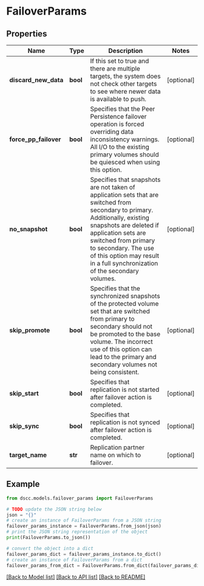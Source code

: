 # FailoverParams


## Properties

Name | Type | Description | Notes
------------ | ------------- | ------------- | -------------
**discard_new_data** | **bool** | If this set to true and there are multiple targets, the system does not check other targets to see where newer data is available to push. | [optional] 
**force_pp_failover** | **bool** | Specifies that the Peer Persistence failover operation is forced overriding data inconsistency warnings. All I/O to the existing primary volumes should be quiesced when using this option. | [optional] 
**no_snapshot** | **bool** | Specifies that snapshots are not taken of application sets that are switched from secondary to primary. Additionally, existing snapshots are deleted if application sets are switched from primary to secondary. The use of this option may result in a full synchronization of the secondary volumes. | [optional] 
**skip_promote** | **bool** | Specifies that the synchronized snapshots of the protected volume set that are switched from primary to secondary should not be promoted to the base volume. The incorrect use of this option can lead to the primary and secondary volumes not being consistent. | [optional] 
**skip_start** | **bool** | Specifies that replication is not started after failover action is completed. | [optional] 
**skip_sync** | **bool** | Specifies that replication is not synced after failover action is completed. | [optional] 
**target_name** | **str** | Replication partner name on which to failover. | [optional] 

## Example

```python
from dscc.models.failover_params import FailoverParams

# TODO update the JSON string below
json = "{}"
# create an instance of FailoverParams from a JSON string
failover_params_instance = FailoverParams.from_json(json)
# print the JSON string representation of the object
print(FailoverParams.to_json())

# convert the object into a dict
failover_params_dict = failover_params_instance.to_dict()
# create an instance of FailoverParams from a dict
failover_params_from_dict = FailoverParams.from_dict(failover_params_dict)
```
[[Back to Model list]](../README.md#documentation-for-models) [[Back to API list]](../README.md#documentation-for-api-endpoints) [[Back to README]](../README.md)


